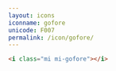 ```yaml
---
layout: icons
iconname: gofore
unicode: F007
permalink: /icon/gofore/
---
```


``` html
<i class="mi mi-gofore"></i>
```
